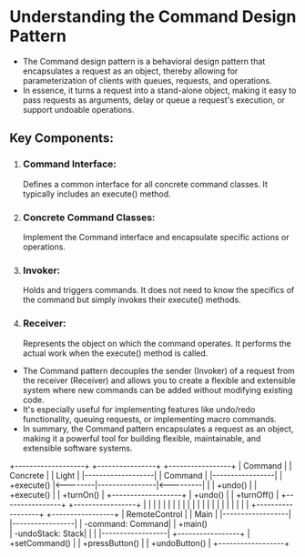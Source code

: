 # Understanding the Command Design Pattern

- The Command design pattern is a behavioral design pattern that encapsulates a request as an object, thereby allowing for parameterization of clients with queues, requests, and operations.
- In essence, it turns a request into a stand-alone object, making it easy to pass requests as arguments, delay or queue a request's execution, or support undoable operations.

##  Key Components:

1. ### Command Interface: 
    Defines a common interface for all concrete command classes. It typically includes an execute() method.
2. ### Concrete Command Classes: 
    Implement the Command interface and encapsulate specific actions or operations.
3. ### Invoker: 
    Holds and triggers commands. It does not need to know the specifics of the command but simply invokes their execute() methods.
4. ### Receiver: 
    Represents the object on which the command operates. It performs the actual work when the execute() method is called.



- The Command pattern decouples the sender (Invoker) of a request from the receiver (Receiver) and allows you to create a flexible and extensible system where new commands can be added without modifying existing code.
- It's especially useful for implementing features like undo/redo functionality, queuing requests, or implementing macro commands.
- In summary, the Command pattern encapsulates a request as an object, making it a powerful tool for building flexible, maintainable, and extensible software systems.


+-------------------+         +----------------+          +-----------------+
|    Command        |         |    Concrete    |          |     Light       |
|-------------------|         |   Command      |          |-----------------|
| +execute()        |<--------|----------------|<---------|                 |
| +undo()           |         | +execute()     |          | +turnOn()       |
+-------------------+         | +undo()        |          | +turnOff()      |
                              +----------------+          +-----------------+
         |                           |
         |                           |
         |                           |
         |                           |
         |                           |
         |                           |
         |                           |
         |                           |
         |                           |
         |                           |
         |                           |
+------------------+          +-----------------+
|  RemoteControl   |          |    Main         |
|------------------|          |-----------------|
| -command: Command|          | +main()   
| -undoStack: Stack|          |                 |
|------------------|          +-----------------+
| +setCommand()    |
| +pressButton()   |
| +undoButton()    |
+------------------+

